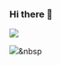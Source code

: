 ### Hi there 👋
<a href="https://honggacoding.tistory.com/" target="_blank">
  <img src="https://img.shields.io/badge/Hstory-FFD400?style=flat-square&logo=Tistory&logoColor=white"/></a>

<img src="https://img.shields.io/badge/Python-3766AB?style=flat-square&logo=Python&logoColor=white"/></a>&nbsp 

<!--
**Hongaproject/Hongaproject** is a ✨ _special_ ✨ repository because its `README.md` (this file) appears on your GitHub profile.

Here are some ideas to get you started:

- 🔭 I’m currently working on ...
- 🌱 I’m currently learning ...
- 👯 I’m looking to collaborate on ...
- 🤔 I’m looking for help with ...
- 💬 Ask me about ...
- 📫 How to reach me: ...
- 😄 Pronouns: ...
- ⚡ Fun fact: ...
-->
